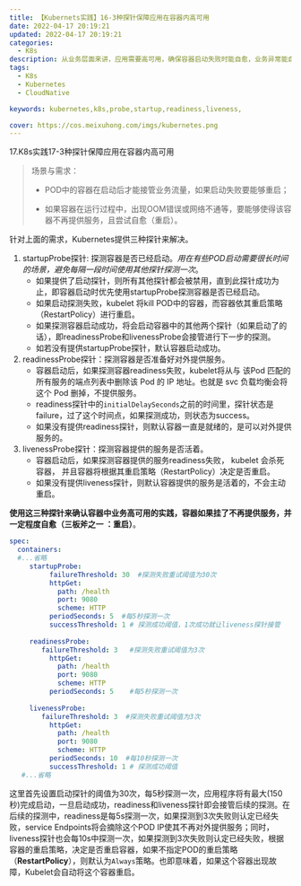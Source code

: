 ```yaml
---
title: 【Kubernets实践】16-3种探针保障应用在容器内高可用
date: 2022-04-17 20:19:21
updated: 2022-04-17 20:19:21
categories: 
  - K8s
description: 从业务层面来讲，应用需要高可用，确保容器启动失败时能自愈，业务异常能自愈。
tags: 
  - K8s
  - Kubernetes
  - CloudNative

keywords: kubernetes,k8s,probe,startup,readiness,liveness,

cover: https://cos.meixuhong.com/imgs/kubernetes.png
---
```


17.K8s实践17-3种探针保障应用在容器内高可用

> 场景与需求：
> 
> - POD中的容器在启动后才能接管业务流量，如果启动失败要能够重启；
>     
> - 如果容器在运行过程中，出现OOM错误或网络不通等，要能够使得该容器不再提供服务，且尝试自愈（重启）。
>     

针对上面的需求，Kubernetes提供三种探针来解决。

1.  startupProbe探针: 探测容器是否已经启动。*用在有些POD启动需要很长时间的场景，避免每隔一段时间使用其他探针探测一次*。
    - 如果提供了启动探针，则所有其他探针都会被禁用，直到此探针成功为止，即容器启动时优先使用startupProbe探测容器是否已经启动。
    - 如果启动探测失败，kubelet 将kill POD中的容器，而容器依其重启策略（RestartPolicy）进行重启。
    - 如果探测容器启动成功，将会启动容器中的其他两个探针（如果启动了的话），即readinessProbe和livenessProbe会接管进行下一步的探测。
    - 如若没有提供startupProbe探针，默认容器启动成功。
2.  readinessProbe探针：探测容器是否准备好对外提供服务。
    - 容器启动后，如果探测容器readiness失败，kubelet将从与 该Pod 匹配的所有服务的端点列表中删除该 Pod 的 IP 地址。也就是 svc 负载均衡会将这个 Pod 删掉，不提供服务。
    - readiness探针中的`initialDelaySeconds`之前的时间里，探针状态是failure，过了这个时间点，如果探测成功，则状态为success。
    - 如果没有提供readiness探针，则默认容器一直是就绪的，是可以对外提供服务的。
3.  livenessProbe探针：探测容器提供的服务是否活着。
    - 容器启动后，如果探测容器提供的服务readiness失败， kubelet 会杀死容器， 并且容器将根据其重启策略（RestartPolicy）决定是否重启。
    - 如果没有提供liveness探针，则默认容器提供的服务是活着的，不会主动重启。

**使用这三种探针来确认容器中业务高可用的实践，容器如果挂了不再提供服务，并一定程度自愈（三板斧之一 ：重启）**。

```yaml
spec:
  containers:
  #...省略
     startupProbe:
          failureThreshold: 30  #探测失败重试阈值为30次
          httpGet:
            path: /health
            port: 9080
            scheme: HTTP
          periodSeconds: 5  #每5秒探测一次
          successThreshold: 1 # 探测成功阈值，1次成功就让liveness探针接管
          
     readinessProbe:
        failureThreshold: 3   #探测失败重试阈值为3次
          httpGet:
            path: /health
            port: 9080
            scheme: HTTP
          periodSeconds: 5    #每5秒探测一次   
          
     livenessProbe:
        failureThreshold: 3  #探测失败重试阈值为3次
          httpGet:
            path: /health
            port: 9080
            scheme: HTTP
          periodSeconds: 10  #每10秒探测一次
          successThreshold: 1 # 探测成功阈值 
   #...省略  
```

这里首先设置启动探针的阈值为30次，每5秒探测一次，应用程序将有最大(150秒)完成启动，一旦启动成功，readiness和liveness探针即会接管后续的探测。在后续的探测中，readiness是每5s探测一次，如果探测到3次失败则认定已经失败，service Endpoints将会摘除这个POD IP使其不再对外提供服务；同时，liveness探针也会每10s中探测一次，如果探测到3次失败则认定已经失败，根据容器的重启策略，决定是否重启容器，如果不指定POD的重启策略（**RestartPolicy**），则默认为`Always`策略。也即意味着，如果这个容器出现故障，Kubelet会自动将这个容器重启。
